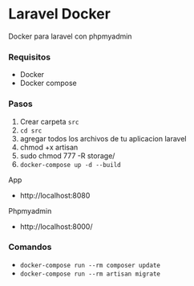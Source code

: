 # Laravel Docker
Docker para laravel con phpmyadmin
### Requisitos
* Docker
* Docker compose
### Pasos
1. Crear carpeta `src`
2. `cd src`
3. agregar todos los archivos de tu aplicacion laravel
4. chmod +x artisan
5. sudo chmod 777 -R storage/
6. `docker-compose up -d --build`

App
* http://localhost:8080

Phpmyadmin
* http://localhost:8000/
### Comandos
* `docker-compose run --rm composer update`
* `docker-compose run --rm artisan migrate`
